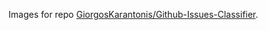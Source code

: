 Images for repo [GiorgosKarantonis/Github-Issues-Classifier](https://github.com/GiorgosKarantonis/Github-Issues-Classifier). 
